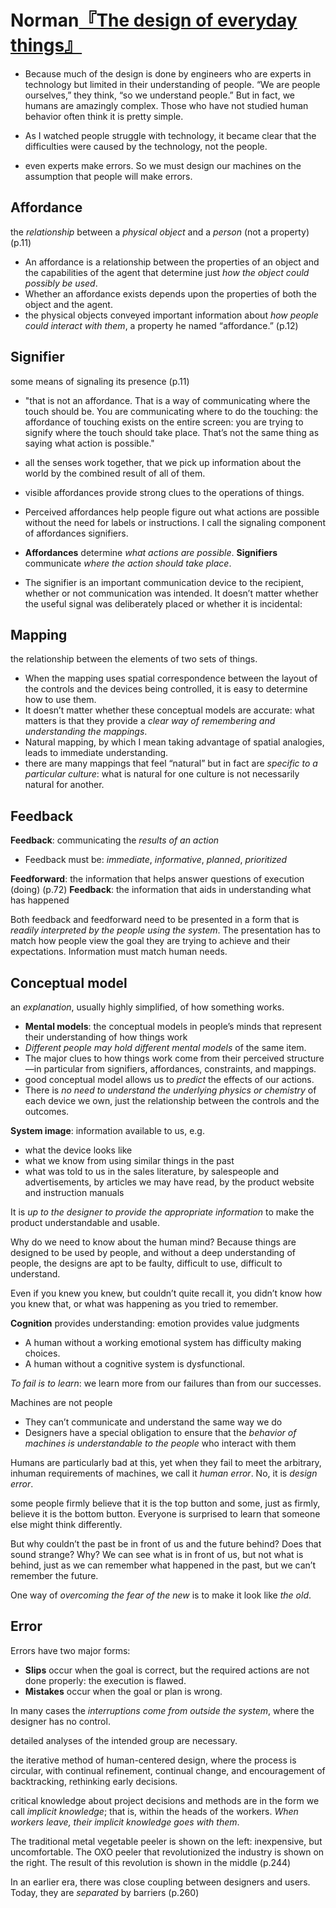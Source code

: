 # Norman[『The design of everyday things』](urn:isbn:0465050654)

- Because much of the design is done by engineers who are experts in technology but limited in their understanding of people. “We are people ourselves,” they think, “so we understand people.” But in fact, we humans are amazingly complex. Those who have not studied human behavior often think it is pretty simple.

- As I watched people struggle with technology, it became clear that the difficulties were caused by the technology, not the people.

- even experts make errors. So we must design our machines on the assumption that people will make errors.

## **Affordance**

the *relationship* between a *physical object* and a *person* (not a property) (p.11)

- An affordance is a relationship between the properties of an object and the capabilities of the agent that determine just *how the object could possibly be used*.
- Whether an affordance exists depends upon the properties of both the object and the agent.
- the physical objects conveyed important information about *how people could interact with them*, a property he named “affordance.” (p.12)

## **Signifier**

some means of signaling its presence (p.11)

- "that is not an affordance. That is a way of communicating where the touch should be. You are communicating where to do the touching: the affordance of touching exists on the entire screen: you are trying to signify where the touch should take place. That’s not the same thing as saying what action is possible."

- all the senses work together, that we pick up information about the world by the combined result of all of them.

- visible affordances provide strong clues to the operations of things.
- Perceived affordances help people figure out what actions are possible without the need for labels or instructions. I call the signaling component of affordances signifiers.

- **Affordances** determine *what actions are possible*. **Signifiers** communicate *where the action should take place*.
- The signifier is an important communication device to the recipient, whether or not communication was intended. It doesn’t matter whether the useful signal was deliberately placed or whether it is incidental:

## **Mapping**

the relationship between the elements of two sets of things.

- When the mapping uses spatial correspondence between the layout of the controls and the devices being controlled, it is easy to determine how to use them.
- It doesn’t matter whether these conceptual models are accurate: what matters is that they provide a *clear way of remembering and understanding the mappings*.
- Natural mapping, by which I mean taking advantage of spatial analogies, leads to immediate understanding.
- there are many mappings that feel “natural” but in fact are *specific to a particular culture*: what is natural for one culture is not necessarily natural for another.

## Feedback

**Feedback**: communicating the *results of an action*

- Feedback must be: *immediate*, *informative*, *planned*, *prioritized*

**Feedforward**: the information that helps answer questions of execution (doing) (p.72)
**Feedback**: the information that aids in understanding what has happened

Both feedback and feedforward need to be presented in a form that is *readily interpreted by the people using the system*.
The presentation has to match how people view the goal they are trying to achieve and their expectations. Information must match human needs.

## **Conceptual model**

an *explanation*, usually highly simplified, of how something works.

- **Mental models**: the conceptual models in people’s minds that represent their understanding of how things work
- *Different people may hold different mental models* of the same item.
- The major clues to how things work come from their perceived structure—in particular from signifiers, affordances, constraints, and mappings.
- good conceptual model allows us to *predict* the effects of our actions.
- There is *no need to understand the underlying physics or chemistry* of each device we own, just the relationship between the controls and the outcomes.

**System image**: information available to us, e.g.

- what the device looks like
- what we know from using similar things in the past
- what was told to us in the sales literature, by salespeople and advertisements, by articles we may have read, by the product website and instruction manuals

It is *up to the designer to provide the appropriate information* to make the product understandable and usable.

Why do we need to know about the human mind? Because things are designed to be used by people, and without a deep understanding of people, the designs are apt to be faulty, difficult to use, difficult to understand.

Even if you knew you knew, but couldn’t quite recall it, you didn’t know how you knew that, or what was happening as you tried to remember.

**Cognition** provides understanding: emotion provides value judgments

- A human without a working emotional system has difficulty making choices.
- A human without a cognitive system is dysfunctional.

*To fail is to learn*: we learn more from our failures than from our successes.

Machines are not people

- They can’t communicate and understand the same way we do
- Designers have a special obligation to ensure that the *behavior of machines is understandable to the people* who interact with them

Humans are particularly bad at this, yet when they fail to meet the arbitrary, inhuman requirements of machines, we call it *human error*. No, it is *design error*.

some people firmly believe that it is the top button and some, just as firmly, believe it is the bottom button. Everyone is surprised to learn that someone else might think differently.

But why couldn’t the past be in front of us and the future behind? Does that sound strange? Why? We can see what is in front of us, but not what is behind, just as we can remember what happened in the past, but we can’t remember the future.

One way of *overcoming the fear of the new* is to make it look like *the old*.

## Error

Errors have two major forms:

- **Slips** occur when the goal is correct, but the required actions are not done properly: the execution is flawed.
- **Mistakes** occur when the goal or plan is wrong.

In many cases the *interruptions come from outside the system*, where the designer has no control.

detailed analyses of the intended group are necessary.

the iterative method of human-centered design, where the process is circular, with continual refinement, continual change, and encouragement of backtracking, rethinking early decisions.

critical knowledge about project decisions and methods are in the form we call *implicit knowledge*; that is, within the heads of the workers. *When workers leave, their implicit knowledge goes with them*.

The traditional metal vegetable peeler is shown on the left: inexpensive, but uncomfortable. The OXO peeler that revolutionized the industry is shown on the right. The result of this revolution is shown in the middle (p.244)

In an earlier era, there was close coupling between designers and users. Today, they are *separated* by barriers (p.260)
